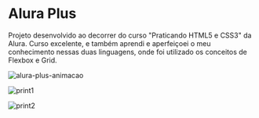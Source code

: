 # Alura Plus

Projeto desenvolvido ao decorrer do curso "Praticando HTML5 e CSS3" da Alura. 
Curso excelente, e também aprendi e aperfeiçoei o meu conhecimento nessas duas linguagens, onde foi utilizado 
os conceitos de Flexbox e Grid.

![alura-plus-animacao](https://user-images.githubusercontent.com/90432297/166159080-ec6d2223-86a0-4926-a151-1ecfe9797bd1.gif)

![print1](https://user-images.githubusercontent.com/90432297/166159040-b64284ad-683e-4a5f-9be8-9e6389fc5bf3.png)

![print2](https://user-images.githubusercontent.com/90432297/166159044-affe7078-1fb2-499e-bd94-d05a65a254bc.png)
